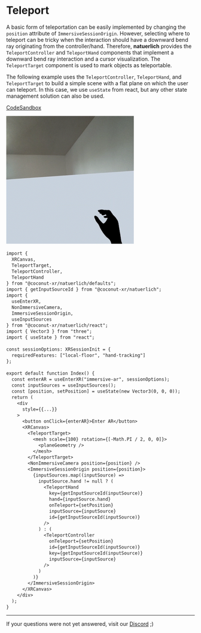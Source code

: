 # Teleport

A basic form of teleportation can be easily implemented by changing the `position` attribute of `ImmersiveSessionOrigin`. However, selecting where to teleport can be tricky when the interaction should have a downward bend ray originating from the controller/hand. Therefore, **natuerlich** provides the `TeleportController` and `TeleportHand` components that implement a downward bend ray interaction and a cursor visualization. The `TeleportTarget` component is used to mark objects as teleportable.

The following example uses the `TeleportController`, `TeleportHand`, and `TeleportTarget` to build a simple scene with a flat plane on which the user can teleport. In this case, we use `useState` from react, but any other state management solution can also be used.

[CodeSandbox](https://codesandbox.io/s/natuerlich-teleport-lmml8p?file=/src/app.tsx)

![Screenshot](./teleport.gif)

```tsx
import {
  XRCanvas,
  TeleportTarget,
  TeleportController,
  TeleportHand
} from "@coconut-xr/natuerlich/defaults";
import { getInputSourceId } from "@coconut-xr/natuerlich";
import {
  useEnterXR,
  NonImmersiveCamera,
  ImmersiveSessionOrigin,
  useInputSources
} from "@coconut-xr/natuerlich/react";
import { Vector3 } from "three";
import { useState } from "react";

const sessionOptions: XRSessionInit = {
  requiredFeatures: ["local-floor", "hand-tracking"]
};

export default function Index() {
  const enterAR = useEnterXR("immersive-ar", sessionOptions);
  const inputSources = useInputSources();
  const [position, setPosition] = useState(new Vector3(0, 0, 0));
  return (
    <div
      style={{...}}
    >
      <button onClick={enterAR}>Enter AR</button>
      <XRCanvas>
        <TeleportTarget>
          <mesh scale={100} rotation={[-Math.PI / 2, 0, 0]}>
            <planeGeometry />
          </mesh>
        </TeleportTarget>
        <NonImmersiveCamera position={position} />
        <ImmersiveSessionOrigin position={position}>
          {inputSources.map((inputSource) =>
            inputSource.hand != null ? (
              <TeleportHand
                key={getInputSourceId(inputSource)}
                hand={inputSource.hand}
                onTeleport={setPosition}
                inputSource={inputSource}
                id={getInputSourceId(inputSource)}
              />
            ) : (
              <TeleportController
                onTeleport={setPosition}
                id={getInputSourceId(inputSource)}
                key={getInputSourceId(inputSource)}
                inputSource={inputSource}
              />
            )
          )}
        </ImmersiveSessionOrigin>
      </XRCanvas>
    </div>
  );
}

```

---

If your questions were not yet answered, visit our [Discord](https://discord.gg/NCYM8ujndE) ;)